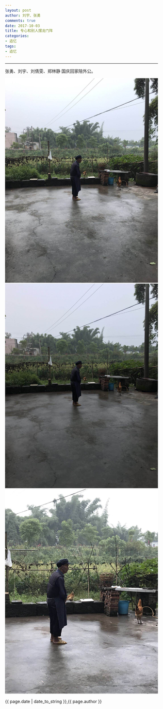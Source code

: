 ```yaml
---
layout: post
author: 刘宇、张勇
comments: true
date: 2017-10-03
title: 专心和别人摆龙门阵
categories:
- 追忆
tags:
- 追忆
---
```

---

张勇、刘宇、刘倩雯、郑林静 国庆回家陪外公。

![talk](/media/files/20171003/1.jpeg "talk")
![talk](/media/files/20171003/2.jpeg "talk")
![talk](/media/files/20171003/3.jpeg "talk")



{{ page.date | date_to_string }},{{ page.author }}

